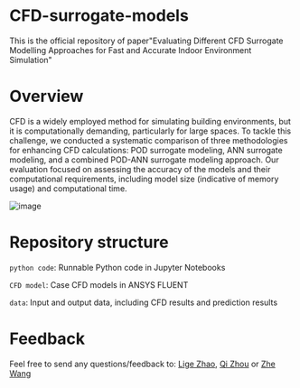 # CFD-surrogate-models
This is the official repository of paper"Evaluating Different CFD Surrogate Modelling Approaches for Fast and Accurate Indoor Environment Simulation"

# Overview
CFD is a widely employed method for simulating building environments, but it is computationally demanding, particularly for large spaces. To tackle this challenge, we conducted a systematic comparison of three methodologies for enhancing CFD calculations: POD surrogate modeling, ANN surrogate modeling, and a combined POD-ANN surrogate modeling approach. Our evaluation focused on assessing the accuracy of the models and their computational requirements, including model size (indicative of memory usage) and computational time.

![image](https://github.com/LigeZhao/CFD-surrogate-models/assets/144117885/762c7570-8717-4e5e-b9dc-a34c8e8df9b8)

# Repository structure
`python code`: Runnable Python code in Jupyter Notebooks

`CFD model`: Case CFD models in ANSYS FLUENT

`data`: Input and output data, including CFD results and prediction results

# Feedback
Feel free to send any questions/feedback to: [Lige Zhao](lzhaobc@connect.ust.hk), [Qi Zhou](qizhou@ust.hk) or [Zhe Wang](cezhewang@ust.hk)
